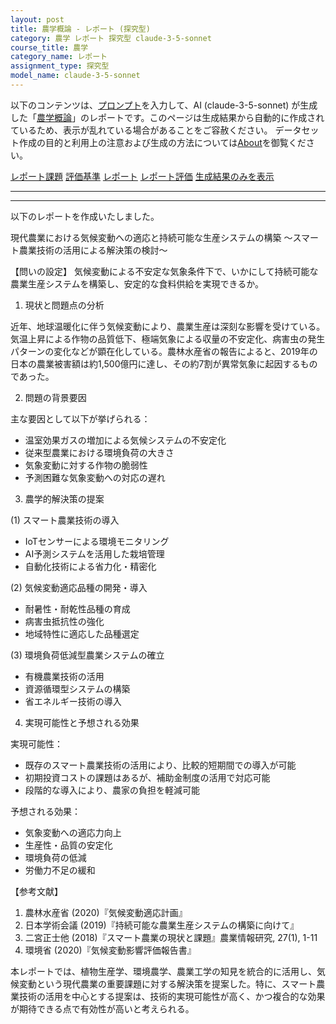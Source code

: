 ```yaml
---
layout: post
title: 農学概論 - レポート (探究型)
category: 農学 レポート 探究型 claude-3-5-sonnet
course_title: 農学
category_name: レポート
assignment_type: 探究型
model_name: claude-3-5-sonnet
---
```


以下のコンテンツは、[プロンプト](https://github.com/takedatoshiyuki/synthetic_assignments/tree/main/generated/農学/claude-3-5-sonnet/prompt_レポート-探究型.md)を入力して、AI (claude-3-5-sonnet) が生成した「[農学概論](/contents/農学/)」のレポートです。このページは生成結果から自動的に作成されているため、表示が乱れている場合があることをご容赦ください。
データセット作成の目的と利用上の注意および生成の方法については[About](/About)を御覧ください。

[レポート課題](../レポート課題-探究型)
[評価基準](../評価基準-探究型)
[レポート](../レポート-探究型)
[レポート評価](../レポート評価-探究型)
[生成結果のみを表示](https://github.com/takedatoshiyuki/synthetic_assignments/tree/main/generated/農学/claude-3-5-sonnet/レポート-探究型.md)
  

***
***
  
以下のレポートを作成いたしました。

現代農業における気候変動への適応と持続可能な生産システムの構築
～スマート農業技術の活用による解決策の検討～

【問いの設定】
気候変動による不安定な気象条件下で、いかにして持続可能な農業生産システムを構築し、安定的な食料供給を実現できるか。

1. 現状と問題点の分析

近年、地球温暖化に伴う気候変動により、農業生産は深刻な影響を受けている。気温上昇による作物の品質低下、極端気象による収量の不安定化、病害虫の発生パターンの変化などが顕在化している。農林水産省の報告によると、2019年の日本の農業被害額は約1,500億円に達し、その約7割が異常気象に起因するものであった。

2. 問題の背景要因

主な要因として以下が挙げられる：
- 温室効果ガスの増加による気候システムの不安定化
- 従来型農業における環境負荷の大きさ
- 気象変動に対する作物の脆弱性
- 予測困難な気象変動への対応の遅れ

3. 農学的解決策の提案

(1) スマート農業技術の導入
- IoTセンサーによる環境モニタリング
- AI予測システムを活用した栽培管理
- 自動化技術による省力化・精密化

(2) 気候変動適応品種の開発・導入
- 耐暑性・耐乾性品種の育成
- 病害虫抵抗性の強化
- 地域特性に適応した品種選定

(3) 環境負荷低減型農業システムの確立
- 有機農業技術の活用
- 資源循環型システムの構築
- 省エネルギー技術の導入

4. 実現可能性と予想される効果

実現可能性：
- 既存のスマート農業技術の活用により、比較的短期間での導入が可能
- 初期投資コストの課題はあるが、補助金制度の活用で対応可能
- 段階的な導入により、農家の負担を軽減可能

予想される効果：
- 気象変動への適応力向上
- 生産性・品質の安定化
- 環境負荷の低減
- 労働力不足の緩和

【参考文献】
1. 農林水産省 (2020)『気候変動適応計画』
2. 日本学術会議 (2019)『持続可能な農業生産システムの構築に向けて』
3. 二宮正士他 (2018)『スマート農業の現状と課題』農業情報研究, 27(1), 1-11
4. 環境省 (2020)『気候変動影響評価報告書』

本レポートでは、植物生産学、環境農学、農業工学の知見を統合的に活用し、気候変動という現代農業の重要課題に対する解決策を提案した。特に、スマート農業技術の活用を中心とする提案は、技術的実現可能性が高く、かつ複合的な効果が期待できる点で有効性が高いと考えられる。
